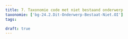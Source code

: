 ```yaml
---
title: 7. Taxonomie code met niet bestaand onderwerp
taxonomie: ['bg-24.2.Dit-Onderwerp-Bestaat-Niet.OI']
tags:

draft: true 
---
```


